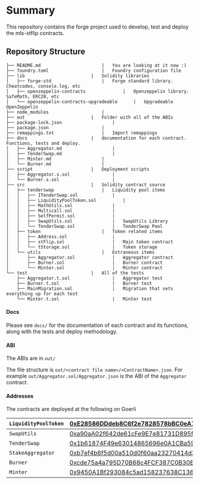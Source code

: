 # Summary

This repository contains the forge project used to develop, test and deploy the mls-stflip contracts.

## Repository Structure

```
├── README.md						|	You are looking at it now :)
├── foundry.toml					|	Foundry configuration file
├── lib							|	Solidity libraries				
│   ├── forge-std 					|	Forge standard library. Cheatcodes, console.log, etc		
│   ├── openzeppelin-contracts				|	Openzeppelin library. SafeMath, ERC20, etc
│   └── openzeppelin-contracts-upgradeable		|	Upgradeable OpenZeppelin
├── node_modules					|
├── out 						|	Folder with all of the ABIs
├── package-lock.json					|
├── package.json					|
├── remappings.txt					|	Import remappings
├── docs						| 	documentation for each contract. Functions, tests and deploy.
│   ├── Aggregator.md					|
│   ├── TenderSwap.md 					|
│   ├── Minter.md					|	
│   └── Burner.md					|
├── script						|	Deployment scripts
│   ├── Aggregator.s.sol				|	
│   └── Burner.s.sol					|
├── src							|	Solidity contract source
│   ├── tenderswap					|	Liquidity pool items
│   │   ├── ITenderSwap.sol				|	
│   │   ├── LiquidityPoolToken.sol			|	
│   │   ├── MathUtils.sol				|	
│   │   ├── Multicall.sol				|
│   │   ├── SelfPermit.sol				|
│   │   ├── SwapUtils.sol				|	SwapUtils Library
│   │   └── TenderSwap.sol				|	TenderSwap Pool 
│   ├── token						|	Token related items
│   │   ├── Address.sol					|
│   │   ├── stFlip.sol					|	Main token contract
│   │   └── tStorage.sol				|	Token storage
│   └── utils						|	Extraneous items 
│       ├── Aggregator.sol				|	Aggregator contract
│       ├── Burner.sol					|	Burner contract
│       └── Minter.sol					|	Minter contract
└── test						|	All of the tests
    ├── Aggregator.t.sol				|	Aggregator test
    ├── Burner.t.sol					|	Burner test
    ├── MainMigration.sol				|	Migration that sets everything up for each test
    └── Minter.t.sol					|	Minter test
```

#### Docs

Please see `docs/` for the documentation of each contract and its functions, along with the tests and deploy methodology.

#### ABI

The ABIs are in `out/`

The file structure is `out/<contract file name>/<ContractName>.json`. For example `out/Aggregator.sol/Aggregator.json` is the ABI of the `Aggregator` contract.

#### Addresses

The contracts are deployed at the following on Goerli

| `LiquidityPoolToken` | [0xE28586DDdeb8C6f2e7828578bBC0eA7B26B9484D](https://goerli.etherscan.io/address/0xE28586DDdeb8C6f2e7828578bBC0eA7B26B9484D) |
| -------------------- | :----------------------------------------------------------- |
| `SwapUtils`          | [0xa90aA02f642de61cFe9E7e81731D895f9E674ffA](https://goerli.etherscan.io/address/0xa90aA02f642de61cFe9E7e81731D895f9E674ffA) |
| `TenderSwap`         | [0x1b61874F49e63014865696e0A1CBa5926C516cDF](https://goerli.etherscan.io/address/0x1b61874F49e63014865696e0A1CBa5926C516cDF) |
| `StakeAggregator`    | [0xb7ef4b6f5d00a510d0f60aa23270414d3ad465df](https://goerli.etherscan.io/address/0xb7ef4b6f5d00a510d0f60aa23270414d3ad465df ) |
| `Burner`             | [0xcde75a4a795D70B68c4FCF387C0B30EB7faF6aEE](https://goerli.etherscan.io/address/0xcde75a4a795D70B68c4FCF387C0B30EB7faF6aEE) |
| `Minter`             | [0x9450A1Bf293084c5ad158237638C1361C4A1EE3C](https://goerli.etherscan.io/address/0x9450A1Bf293084c5ad158237638C1361C4A1EE3C) |

